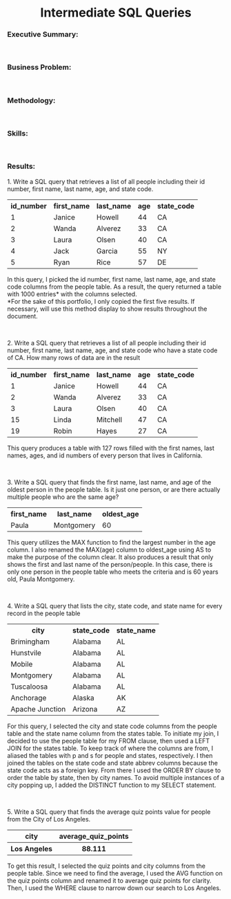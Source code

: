 <h1 align='center'>Intermediate SQL Queries</h1>

<h3>Executive Summary:</h2>

<br><h3>Business Problem:</h2>

<br><h3>Methodology:</h2>

<br><h3>Skills:</h2>

<br><h3>Results:</h2>
<p>1. Write a SQL query that retrieves a list of all people including their id number, first name, last name, age, and state code.</p>

<table align='center'>
  <tr>
    <th>id_number</th>
    <th>first_name</th>
    <th>last_name</th>
    <th>age</th>
    <th>state_code</th>
  </tr>
  <tr>
    <td>1</td>
    <td>Janice</td>
    <td>Howell</td>
    <td>44</td>
    <td>CA</td>
  </tr>
  <tr>
    <td>2</td>
    <td>Wanda</td>
    <td>Alverez</td>
    <td>33</td>
    <td>CA</td>
  </tr>
  <tr>
    <td>3</td>
    <td>Laura</td>
    <td>Olsen</td>
    <td>40</td>
    <td>CA</td>
  </tr>
  <tr>
    <td>4</td>
    <td>Jack</td>
    <td>Garcia</td>
    <td>55</td>
    <td>NY</td>
  </tr>
  <tr>
    <td>5</td>
    <td>Ryan</td>
    <td>Rice</td>
    <td>57</td>
    <td>DE</td>
  </tr>
</table>

<p>
In this query, I picked the id number, first name, last name, age, and state code columns from the people table. As a result, the query returned a table with 1000 entries* with the columns selected. 
<br>*For the sake of this portfolio, I only copied the first five results. If necessary, will use this method display to show results throughout the document.
</p>

<br><p> 2. Write a SQL query that retrieves a list of all people including their id number, first name, last name, age, and state code who have a state code of CA. How many rows of data are in the result</p>

<table align='center'>
  <tr>
    <th>id_number</th>
    <th>first_name</th>
    <th>last_name</th>
    <th>age</th>
    <th>state_code</th>
  </tr>
  <tr>
    <td>1</td>
    <td>Janice</td>
    <td>Howell</td>
    <td>44</td>
    <td>CA</td>
  </tr>
  <tr>
    <td>2</td>
    <td>Wanda</td>
    <td>Alverez</td>
    <td>33</td>
    <td>CA</td>
  </tr>
  <tr>
    <td>3</td>
    <td>Laura</td>
    <td>Olsen</td>
    <td>40</td>
    <td>CA</td>
  </tr>
  <tr>
    <td>15</td>
    <td>Linda</td>
    <td>Mitchell</td>
    <td>47</td>
    <td>CA</td>
  </tr>
  <tr>
    <td>19</td>
    <td>Robin</td>
    <td>Hayes</td>
    <td>27</td>
    <td>CA</td>
  </tr>
</table>

<p>This query produces a table with 127 rows filled with the first names, last names, ages, and id numbers of every person that lives in California.</p>

<br><p> 3. Write a SQL query that finds the first name, last name, and age of the oldest person in the people table. Is it just one person, or are there actually multiple people who are the same age? </p>

<table align='center'>
  <tr>
    <th>first_name</th>
    <th>last_name</th>
    <th>oldest_age</th>
  </tr>
  <tr>
    <td>Paula</td>
    <td>Montgomery</td>
    <td>60</td>
  </tr>
</table>

<p> This query utilizes the MAX function to find the largest number in the age column. I also renamed the MAX(age) column to oldest_age using AS to make the purpose of the column clear. 
It also produces a result that only shows the first and last name of the person/people. In this case, there is only one person in the people table who meets the criteria and is 60 years old, Paula Montgomery. </p>

<br><p> 4. Write a SQL query that lists the city, state code, and state name for every record in the people table</p>

<table align='center'>
  <tr>
    <th>city</th>
    <th>state_code</th>
    <th>state_name</th>
  </tr>
  <tr>
    <td>Brimingham</td>
    <td>Alabama</td>
    <td>AL</td>
  </tr>
  <tr>
    <td>Hunstvile</td>
    <td>Alabama</td>
    <td>AL</td>
  </tr>
  <tr>
    <td>Mobile</td>
    <td>Alabama</td>
    <td>AL</td>
  </tr>
  <tr>
    <td>Montgomery</td>
    <td>Alabama</td>
    <td>AL</td>
  </tr>
  <tr>
    <td>Tuscaloosa</td>
    <td>Alabama</td>
    <td>AL</td>
  </tr>
  <tr>
    <td>Anchorage</td>
    <td>Alaska</td>
    <td>AK</td>
  </tr>
  <tr>
    <td>Apache Junction</td>
    <td>Arizona</td>
    <td>AZ</td>
  </tr>
</table>

<p> For this query, I selected the city and state code columns from the people table and the state name column from the states table. To initiate my join, I decided to use the people table for my FROM clause, then used a LEFT JOIN for the states table. To keep track of where the columns are from, I aliased the tables with p and s for people and states, respectively. I then joined the tables on the state code and state abbrev columns because the state code acts as a foreign key. From there I used the ORDER BY clause to order the table by state, then by city names. To avoid multiple instances of a city popping up, I added the DISTINCT function to my SELECT statement.</p>

<br><p>5. Write a SQL query that finds the average quiz points value for people from the City of Los Angeles.</p>

<table align='center'>
  <tr> 
    <th>city</th>
    <th>average_quiz_points</th>
    </tr>
  <tr>
    <th>Los Angeles</th>
    <th>88.111</th>
  </tr>
</table>

<p>To get this result, I selected the quiz points and city columns from the people table. Since we need to find the average, I used the AVG function on the quiz points column and renamed it to average quiz points for clarity. Then, I used the WHERE clause to narrow down our search to Los Angeles.
</p>
